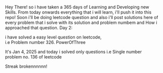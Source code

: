 Hey There!
so i have taken a 365 days of Learning and Developing new Skills.
From today onwards everything that i will learn, i'll push it into this repo! 
Soon i'll be doing leetcode question and also i'll post solutions here of every problem that i solve with its solution and problem numbem and How i approached that question.
Day 2:  


i have solved a easy level question on leetcode,  
i.e Problem number 326. PowerOfThree

It's Jan 4, 2025 and today i solved only questions 
i.e Single number problem no. 136 of leetcode


Streak brokennnnnn!
